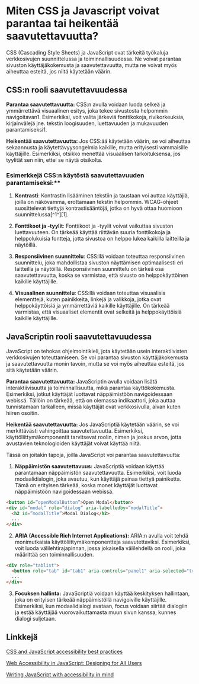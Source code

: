 # Miten CSS ja Javascript voivat parantaa tai heikentää saavutettavuutta?

CSS (Cascading Style Sheets) ja JavaScript ovat tärkeitä työkaluja verkkosivujen suunnittelussa ja toiminnallisuudessa. Ne voivat parantaa sivuston käyttäjäkokemusta ja saavutettavuutta, mutta ne voivat myös aiheuttaa esteitä, jos niitä käytetään väärin.

## CSS:n rooli saavutettavuudessa

**Parantaa saavutettavuutta:** CSS:n avulla voidaan luoda selkeä ja ymmärrettävä visuaalinen esitys, joka tekee sivustosta helpommin navigoitavan1. Esimerkiksi, voit valita järkeviä fonttikokoja, rivikorkeuksia, kirjainvälejä jne. tekstin loogisuuden, luettavuuden ja mukavuuden parantamiseksi1.

**Heikentää saavutettavuutta:** Jos CSS:ää käytetään väärin, se voi aiheuttaa sekaannusta ja käytettävyysongelmia kaikille, mutta erityisesti vammaisille käyttäjille. Esimerkiksi, otsikko menettää visuaalisen tarkoituksensa, jos tyylität sen niin, ettei se näytä otsikolta.

### Esimerkkejä CSS:n käytöstä saavutettavuuden parantamiseksi:**

1. **Kontrasti**: Kontrastin lisääminen tekstiin ja taustaan voi auttaa käyttäjiä, joilla on näkövamma, erottamaan tekstin helpommin. WCAG-ohjeet suosittelevat tiettyjä kontrastisääntöjä, jotka on hyvä ottaa huomioon suunnittelussa[^1^][1].

2. **Fonttikoot ja -tyylit**: Fonttikoot ja -tyylit voivat vaikuttaa sivuston luettavuuteen. On tärkeää käyttää riittävän suuria fonttikokoja ja helppolukuisia fontteja, jotta sivustoa on helppo lukea kaikilla laitteilla ja näytöillä.

3. **Responsiivinen suunnittelu**: CSS:llä voidaan toteuttaa responsiivinen suunnittelu, joka mahdollistaa sivuston näyttämisen optimaalisesti eri laitteilla ja näytöillä. Responsiivinen suunnittelu on tärkeä osa saavutettavuutta, koska se varmistaa, että sivusto on helppokäyttöinen kaikille käyttäjille.

4. **Visuaalinen suunnittelu**: CSS:llä voidaan toteuttaa visuaalisia elementtejä, kuten painikkeita, linkejä ja valikkoja, jotka ovat helppokäyttöisiä ja ymmärrettäviä kaikille käyttäjille. On tärkeää varmistaa, että visuaaliset elementit ovat selkeitä ja helppokäyttöisiä kaikille käyttäjille.

## JavaScriptin rooli saavutettavuudessa

JavaScript on tehokas ohjelmointikieli, jota käytetään usein interaktiivisten verkkosivujen toteuttamiseen. Se voi parantaa sivuston käyttäjäkokemusta ja saavutettavuutta monin tavoin, mutta se voi myös aiheuttaa esteitä, jos sitä käytetään väärin.

**Parantaa saavutettavuutta:** JavaScriptin avulla voidaan lisätä interaktiivisuutta ja toiminnallisuutta, mikä parantaa käyttökokemusta. Esimerkiksi, jotkut käyttäjät luottavat näppäimistöön navigoidessaan webissä. Tällöin on tärkeää, että on olemassa indikaattori, joka auttaa tunnistamaan tarkalleen, missä käyttäjät ovat verkkosivulla, aivan kuten hiiren osoitin.

**Heikentää saavutettavuutta:** Jos JavaScriptiä käytetään väärin, se voi merkittävästi vahingoittaa saavutettavuutta. Esimerkiksi, käyttöliittymäkomponentit tarvitsevat roolin, nimen ja joskus arvon, jotta avustavien teknologioiden käyttäjät voivat käyttää niitä.

Tässä on joitakin tapoja, joilla JavaScript voi parantaa saavutettavuutta:

1. **Näppäimistön saavutettavuus:** JavaScriptiä voidaan käyttää parantamaan näppäimistön saavutettavuutta. Esimerkiksi, voit luoda modaalidialogin, joka avautuu, kun käyttäjä painaa tiettyä painiketta. Tämä on erityisen tärkeää, koska monet käyttäjät luottavat näppäimistöön navigoidessaan webissä.

```html
<button id=”openModalButton”>Open Modal</button>
<div id=”modal” role=”dialog” aria-labelledby=”modalTitle”>
  <h2 id=”modalTitle”>Modal Dialog</h2>
  ...
</div>
```

2. **ARIA (Accessible Rich Internet Applications):** ARIA:n avulla voit tehdä monimutkaisia käyttöliittymäkomponentteja saavutettaviksi. Esimerkiksi, voit luoda välilehtirajapinnan, jossa
jokaisella välilehdellä on rooli, joka määrittää sen toiminnallisuuden.

```html
<div role="tablist">
  <button role="tab" id="tab1" aria-controls="panel1" aria-selected="true">Tab 1</button>
  ...
</div>
```

3. **Focuksen hallinta:** JavaScriptiä voidaan käyttää keskityksen hallintaan, joka on erityisen tärkeää näppäimistöllä navigoiville käyttäjille. Esimerkiksi, kun modaalidialogi avataan, focus voidaan siirtää dialogiin ja estää käyttäjää vuorovaikuttamasta muun sivun kanssa, kunnes dialogi suljetaan.

## Linkkejä

[CSS and JavaScript accessibility best practices](https://developer.mozilla.org/en-US/docs/Learn/Accessibility/CSS_and_JavaScript)

[Web Accessibility in JavaScript: Designing for All Users](https://blog.carlosrojas.dev/web-accessibility-in-javascript-designing-for-all-users-2a838743a5b6)

[Writing JavaScript with accessibility in mind](https://medium.com/@matuzo/writing-javascript-with-accessibility-in-mind-a1f6a5f467b9)
